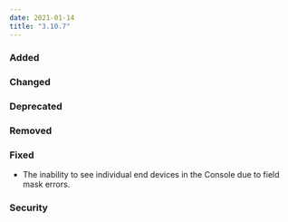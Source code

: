 ```yaml
---
date: 2021-01-14
title: "3.10.7"
---
```


### Added

### Changed

### Deprecated

### Removed

### Fixed

- The inability to see individual end devices in the Console due to field mask errors.

### Security
